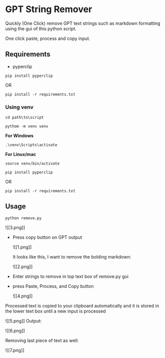 # GPT String Remover

Quickly (One Click) remove GPT text strings such as markdown formatting using the gui of this python script. 

One click paste, process and copy input.
## Requirements

- pyperclip

```
pip install pyperclip
```

OR

```
pip install -r requirements.txt
```

### Using venv

```
cd path\to\script
```

```
pythom -m venv venv
```

**For Windows**
```
.\venv\Scripts\activate
```

**For Linux/mac**
```
source venv/bin/activate
```

```
pip install pyperclip
```

OR

```
pip install -r requirements.txt
```

## Usage

```
python remove.py
```

![[3.png]]

- Press copy button on GPT output
  
  ![[1.png]]
  
  It looks like this, I want to remove the bolding markdown:
  
  ![[2.png]]
  
- Enter strings to remove in top text box of remove.py gui
- press Paste, Process, and Copy button
  
  ![[4.png]]

Processed text is copied to your clipboard automatically and it is stored in the lower text box until a new input is processed

![[5.png]]
Output:

![[6.png]]

Removing last piece of text as well:

![[7.png]]
